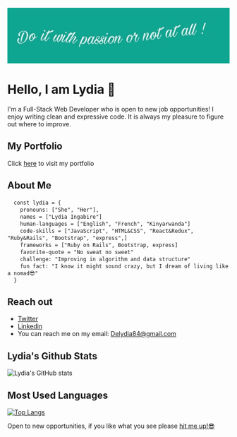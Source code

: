 ![screenshot](./pass.jpeg)


# Hello, I am Lydia 👋

I'm a Full-Stack Web Developer who is open to new job opportunities! I enjoy writing clean and expressive code. It is always my pleasure to figure out where to improve.

## My Portfolio

Click [here](https://delicelydia.github.io/my_portfolio/) to visit my portfolio


## About Me
```
  const lydia = {
    pronouns: ["She", "Her"],
    names = ["Lydia Ingabire"]
    human-languages = ["English", "French", "Kinyarwanda"]
    code-skills = ["JavaScript", "HTML&CSS", "React&Redux", "Ruby&Rails", "Bootstrap", "express",]
    frameworks = ["Ruby on Rails", Bootstrap, express]
    favorite-quote = "No sweat no sweet"
    challenge: "Improving in algorithm and data structure"
    fun fact: "I know it might sound crazy, but I dream of living like a nomad😎"
  }
```

## Reach out

- [Twitter](https://twitter.com/IngabireLydia3)
- [Linkedin](https://www.linkedin.com/in/delice-lydia/) 
- You can reach me on my email: Delydia84@gmail.com

## Lydia's Github Stats

![Lydia's GitHub stats](https://github-readme-stats.vercel.app/api?username=DeliceLydia&theme=midnight-purple&show_icons=true)

## Most Used Languages

[![Top Langs](https://github-readme-stats.vercel.app/api/top-langs/?username=DeliceLydia&theme=midnight-purple)](https://github.com/DeliceLydia/github-readme-stats)


Open to new opportunities, if you like what you see please [hit me up!😎]("")


